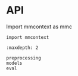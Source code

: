# API

Import mmcontext as mmc

```
import mmcontext
```

```{toctree}
:maxdepth: 2

preprocessing
models
eval
```
